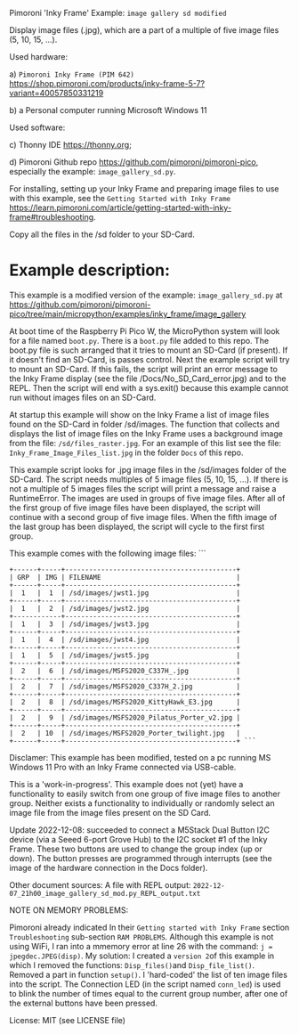 Pimoroni 'Inky Frame' Example: `image gallery sd modified`

Display image files (.jpg), which are a part of a multiple of five image files (5, 10, 15, ...).

Used hardware:

a) `Pimoroni Inky Frame (PIM 642)` <https://shop.pimoroni.com/products/inky-frame-5-7?variant=40057850331219>

b) a Personal computer running Microsoft Windows 11

Used software:

c) Thonny IDE <https://thonny.org>;

d) Pimoroni Github repo <https://github.com/pimoroni/pimoroni-pico>, especially the example: `image_gallery_sd.py`.


For installing, setting up your Inky Frame and preparing image files to use with this example,
see the `Getting Started with Inky Frame` <https://learn.pimoroni.com/article/getting-started-with-inky-frame#troubleshooting>.

Copy all the files in the /sd folder to your SD-Card.


Example description:
====================

This example is a modified version of the example:
`image_gallery_sd.py` at <https://github.com/pimoroni/pimoroni-pico/tree/main/micropython/examples/inky_frame/image_gallery>

  At boot time of the Raspberry Pi Pico W, the MicroPython system will look for a file named `boot.py`. 
  There is a `boot.py` file added to this repo. The boot.py file is such arranged that it tries to mount an SD-Card (if present).
  If it doesn't find an SD-Card, is passes control.
  Next the example script will try to mount an SD-Card. If this fails, the script will print an error message to the Inky Frame display
  (see the file /Docs/No_SD_Card_error.jpg) and to the REPL.
  Then the script will end with a sys.exit() because this example cannot run without images files on an SD-Card.
  
  At startup this example will show on the Inky Frame a list of image files found on the SD-Card in folder /sd/images.
  The function that collects and displays the list of image files on the Inky Frame uses a background image from the file: `/sd/files_raster.jpg`.
  For an example of this list see the file: `Inky_Frame_Image_Files_list.jpg` in the folder `Docs` of this repo.

  This example script looks for .jpg image files in the /sd/images folder of the SD-Card. 
  The script needs multiples of 5 image files (5, 10, 15, ...). 
  If there is not a multiple of 5 images files the script will print a message and raise a RuntimeError. 
  The images are used in groups of five image files. 
  After all of the first group of five image files have been displayed,
  the script will continue with a second group of five image files. 
  When the fifth image of the last group has been displayed,
  the script will cycle to the first first group.

  This example comes with the following image files: ```
  
    +------+-----+-------------------------------------------+
    | GRP  | IMG | FILENAME                                  |
    +------+-----+-------------------------------------------+
    |  1   |  1  | /sd/images/jwst1.jpg                      |
    +------+-----+-------------------------------------------+
    |  1   |  2  | /sd/images/jwst2.jpg                      |
    +------------+-------------------------------------------+
    |  1   |  3  | /sd/images/jwst3.jpg                      |
    +------+-----+-------------------------------------------+
    |  1   |  4  | /sd/images/jwst4.jpg                      |
    +------+-----+-------------------------------------------+
    |  1   |  5  | /sd/images/jwst5.jpg                      |
    +------+-----+-------------------------------------------+
    |  2   |  6  | /sd/images/MSFS2020_C337H_.jpg            |
    +------+-----+-------------------------------------------+
    |  2   |  7  | /sd/images/MSFS2020_C337H_2.jpg           |
    +------+-----+-------------------------------------------+
    |  2   |  8  | /sd/images/MSFS2020_KittyHawk_E3.jpg      |
    +------+-----+-------------------------------------------+
    |  2   |  9  | /sd/images/MSFS2020_Pilatus_Porter_v2.jpg |
    +------+-----+-------------------------------------------+
    |  2   | 10  | /sd/images/MSFS2020_Porter_twilight.jpg   |
    +------+-----+-------------------------------------------+ ```


Disclamer:
This example has been modified, tested on a pc running MS Windows 11 Pro with an Inky Frame connected via USB-cable.

This is a 'work-in-progress'. This example does not (yet) have a functionality to easily switch from one group of five image files to another group.
Neither exists a functionality to individually or randomly select an image file from the image files present on the SD Card.

Update 2022-12-08: succeeded to connect a M5Stack Dual Button I2C device (via a Seeed 6-port Grove Hub) to the I2C socket #1 of the Inky Frame. These two buttons are used to change the group index (up or down). The button presses are programmed through interrupts (see the image of the hardware connection in the Docs folder).

Other document sources:
A file with REPL output: `2022-12-07_21h00_image_gallery_sd_mod.py_REPL_output.txt`

NOTE ON MEMORY PROBLEMS: 

Pimoroni already indicated In their `Getting started with Inky Frame` section `Troubleshooting` sub-section `RAM PROBLEMS`.
Although this example is not using WiFi, I ran into a mmemory error at line 26 with the command: `j = jpegdec.JPEG(disp)`.
My solution: I created a `version 2`of this example in which I removed the functions: `Disp_files()`and `Disp_file_list()`. Removed a part in function `setup()`. I 'hard-coded' the list of ten image files into the script. The Connection LED (in the script named `conn_led`) is used to blink the number of times equal to the current group number, after one of the external buttons have been pressed.


License: MIT (see LICENSE file)
